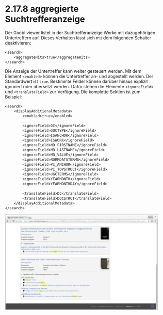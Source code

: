 # 2.17.8 aggregierte Suchtrefferanzeige

Der Goobi viewer listet in der Suchtrefferanzeige Werke mit dazugehörigen Untertreffern auf. Dieses Verhalten lässt sich mit dem folgenden Schalter deaktivieren:

```markup
<search>
    <aggregateHits>true</aggregateHits>
</search>
```

Die Anzeige der Untertreffer kann weiter gesteuert werden. Mit dem Element `<enabled>` können die Untertreffer an- und abgestellt werden. Der Standardwert ist `true`. Bestimmte Felder können darüber hinaus explizit ignoriert oder übersetzt werden. Dafür stehen die Elemente `<ignoreField>` und `<translateField>` zur Verfügung. Die komplette Sektion ist zum Beispiel:

```markup
<search>
    <displayAdditionalMetadata>
        <enabled>true</enabled>
        
        <ignoreField>DC</ignoreField>
        <ignoreField>DOCTYPE</ignoreField>
        <ignoreField>ISANCHOR</ignoreField>
        <ignoreField>ISWORK</ignoreField>
        <ignoreField>MD_FIRSTNAME</ignoreField>
        <ignoreField>MD_LASTNAME</ignoreField>
        <ignoreField>MD_VALUE</ignoreField>
        <ignoreField>NORMDATATERMS</ignoreField>
        <ignoreField>PI_ANCHOR</ignoreField>
        <ignoreField>PI_TOPSTRUCT</ignoreField>
        <ignoreField>UGCTERMS</ignoreField>
        <ignoreField>YEARMONTH</ignoreField>
        <ignoreField>YEARMONTHDAY</ignoreField>
        
        <translateField>DC</translateField>
        <translateField>DOCSTRCT</translateField>
    </displayAdditionalMetadata>
</search>
```

![aggregierte Suchtrefferanzeige](../../.gitbook/assets/aggregierte_suchtrefferanzeige.png)

